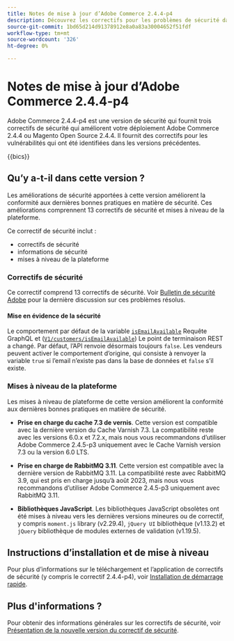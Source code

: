 ```yaml
---
title: Notes de mise à jour d’Adobe Commerce 2.4.4-p4
description: Découvrez les correctifs pour les problèmes de sécurité dans la version 2.4.4-p4 d’Adobe Commerce.
source-git-commit: 1bd65d214d91378912e8a0a83a30004652f51fdf
workflow-type: tm+mt
source-wordcount: '326'
ht-degree: 0%

---
```



# Notes de mise à jour d’Adobe Commerce 2.4.4-p4

Adobe Commerce 2.4.4-p4 est une version de sécurité qui fournit trois correctifs de sécurité qui améliorent votre déploiement Adobe Commerce 2.4.4 ou Magento Open Source 2.4.4. Il fournit des correctifs pour les vulnérabilités qui ont été identifiées dans les versions précédentes.

{{bics}}

## Qu’y a-t-il dans cette version ?

Les améliorations de sécurité apportées à cette version améliorent la conformité aux dernières bonnes pratiques en matière de sécurité.  Ces améliorations comprennent 13 correctifs de sécurité et mises à niveau de la plateforme.

Ce correctif de sécurité inclut :

* correctifs de sécurité
* informations de sécurité
* mises à niveau de la plateforme

### Correctifs de sécurité

Ce correctif comprend 13 correctifs de sécurité. Voir [Bulletin de sécurité Adobe](https://helpx.adobe.com/security/products/magento/apsb23-35.html) pour la dernière discussion sur ces problèmes résolus.

#### Mise en évidence de la sécurité

Le comportement par défaut de la variable [`isEmailAvailable`](https://developer.adobe.com/commerce/webapi/graphql/schema/customer/queries/is-email-available/) Requête GraphQL et ([`V1/customers/isEmailAvailable`](https://adobe-commerce.redoc.ly/2.4.6-admin/tag/customersisEmailAvailable/#operation/PostV1CustomersIsEmailAvailable)) Le point de terminaison REST a changé. Par défaut, l’API renvoie désormais toujours `false`. Les vendeurs peuvent activer le comportement d’origine, qui consiste à renvoyer la variable `true` si l’email n’existe pas dans la base de données et `false` s’il existe. <!-- AC-6695 -->

### Mises à niveau de la plateforme

Les mises à niveau de plateforme de cette version améliorent la conformité aux dernières bonnes pratiques en matière de sécurité.

* **Prise en charge du cache 7.3 de vernis**. Cette version est compatible avec la dernière version du Cache Varnish 7.3. La compatibilité reste avec les versions 6.0.x et 7.2.x, mais nous vous recommandons d’utiliser Adobe Commerce 2.4.5-p3 uniquement avec le Cache Varnish version 7.3 ou la version 6.0 LTS.

* **Prise en charge de RabbitMQ 3.11**. Cette version est compatible avec la dernière version de RabbitMQ 3.11. La compatibilité reste avec RabbitMQ 3.9, qui est pris en charge jusqu’à août 2023, mais nous vous recommandons d’utiliser Adobe Commerce 2.4.5-p3 uniquement avec RabbitMQ 3.11.

* **Bibliothèques JavaScript**. Les bibliothèques JavaScript obsolètes ont été mises à niveau vers les dernières versions mineures ou de correctif, y compris `moment.js` library (v2.29.4), `jQuery UI` bibliothèque (v1.13.2) et `jQuery` bibliothèque de modules externes de validation (v1.19.5).

## Instructions d’installation et de mise à niveau

Pour plus d’informations sur le téléchargement et l’application de correctifs de sécurité (y compris le correctif 2.4.4-p4), voir [Installation de démarrage rapide](../../../installation/composer.md).

## Plus d&#39;informations ?

Pour obtenir des informations générales sur les correctifs de sécurité, voir [Présentation de la nouvelle version du correctif de sécurité](https://community.magento.com/t5/Magento-DevBlog/Introducing-the-New-Security-Patch-Release/ba-p/141287).
